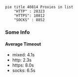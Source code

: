 
```mermaid
pie title 40814 Proxies in list
    "HTTP" : 28323
    "HTTPS": 10812
    "SOCKS" : 8852
```

### Some Info
#### Average Timeout

- mixed: 4.1s
- http: 2.3s
- https: 8.0s
- socks: 6.5s